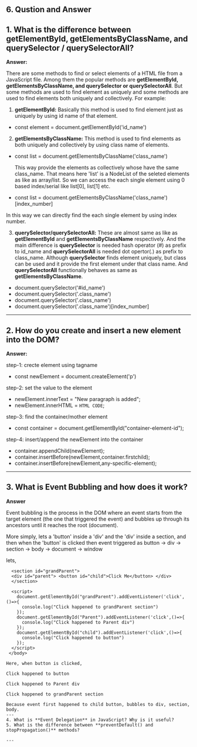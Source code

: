 ## 6. Qustion and Answer

## 1. What is the difference between **getElementById, getElementsByClassName, and querySelector / querySelectorAll**?

**Answer:**

There are some methods to find or select elements of a HTML file from a JavaScript file. Among them the popular methods are **getElementById, getElementsByClassName, and querySelector or querySelectorAll**. But some methods are used to find element as uniquely and some methods are used to find elements both uniquely and collectively. For example:

1. **getElementById:** Basically this method is used to find element just as uniquely by using id name of that element.

- const element = document.getElementById('id_name')

2. **getElementsByClassName:** This method is used to find elements as both uniquely and collectively by using class name of elements.

- const list = document.getElementsByClassName('class_name')

  This way provide the elements as collectively whose have the same class_name. That means here 'list' is a NodeList of the seleted elements as like as array/list. So we can access the each single element using 0 based index/serial like list[0], list[1] etc.
- const list = document.getElementsByClassName('class_name')[index_number]

In this way we can directly find the each single element by using index number.

3. **querySelector/querySelectorAll:** These are almost same as like as **getElementById** and **getElementsByClassName** respectively. And the main difference is **querySelector** is needed hash operator (#) as prefix to id_name and **querySelectorAll** is needed dot opertor(.) as prefix to class_name. Although **querySelector** finds element uniquely, but class can be used and it provide the first element under that class name. And **querySelectorAll** functionally behaves as same as **getElementsByClassName**.

 - document.querySelector('#id_name')
 - document.querySelector('.class_name')
 - document.querySelector('.class_name')
 - document.querySelector('.class_name')[index_number]

---

## 2. How do you **create and insert a new element into the DOM**?

**Answer:**

step-1: crecte element using tagname

- const newElement = document.createElement('p')

step-2: set the value to the element

- newElement.innerText = "New paragraph is added";
- newElement.innerHTML = `HTML CODE`;

step-3: find the container/mother element

- const container = document.getElementById("container-element-id");

step-4: insert/append the newElement into the container

- container.appendChild(newElement);
- container.insertBefore(newElement,container.firstchild);
- container.insertBefore(newElement,any-specific-element);

---

## 3. What is **Event Bubbling** and how does it work?

**Answer**

Event bubbling is the process in the DOM where an event starts from the target element (the one that triggered the event) and bubbles up through its ancestors until it reaches the root (document).

More simply, lets a 'button' inside a 'div' and the 'div' inside a section, and then when the 'button' is clicked then event triggered as button -> div -> section -> body -> document -> window

lets,

```<body>
  <section id="grandParent"> 
  <div id="parent"> <button id="child">Click Me</button> </div> 
  </section>

  <script>
    document.getElementById("grandParent").addEventListener('click',()=>{
      console.log("Click happened to grandParent section")
    });
    document.getElementById("Parent").addEventListener('click',()=>{
      console.log("Click happened to Parent div")
    });
    document.getElementById("child").addEventListener('click',()=>{
      console.log("Click happened to button")
    });
  </script>
 </body>

Here, when button is clicked,

Click happened to button

Click happened to Parent div

Click happened to grandParent section

Because event first happened to child button, bubbles to div, section, body.  
---
4. What is **Event Delegation** in JavaScript? Why is it useful?
5. What is the difference between **preventDefault() and stopPropagation()** methods?

---
